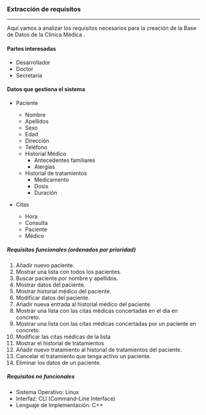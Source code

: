 ### Extracción de requisitos
---

Aquí vamos a analizar los requisitos necesarios para la creación de la Base de Datos de la Clínica Médica .

#### Partes interesadas

- Desarrollador
- Doctor
- Secretaría

#### Datos que gestiona el sistema

+ Paciente
    + Nombre
    + Apellidos
    + Sexo
    + Edad
    + Dirección
    + Teléfono
    + Historial Médico
        + Antecedentes familiares
        + Alergias
    + Historial de tratamientos
        + Medicamento
        + Dosis
        + Duración

+ Citas
    + Hora
    + Consulta
    + Paciente
    + Médico

##### Requisitos funcionales (ordenados por prioridad)

1. Añadir nuevo paciente.
2. Mostrar una lista con todos los pacientes.
3. Buscar paciente por nombre y apellidos.
4. Mostrar datos del paciente.
5. Mostrar historial médico del paciente.
6. Modificar datos del paciente.
7. Añadir nueva entrada al historial médico del paciente.
8. Mostrar una lista con las citas médicas concertadas en el día en concreto.
9. Mostrar una lista con las citas médicas concertadas por un paciente en concreto.
10. Modificar las citas médicas de la lista
11. Mostrar el historial de tratamientos
12. Añadir nuevo tratamiento al historial de tratamientos del paciente.
13. Cancelar el tratamiento que tenga activo un paciente.
11. Eliminar los datos de un paciente.

##### Requisitos no funcionales
+ Sistema Operativo: Linux
+ Interfaz: CLI (Command-Line Interface)
+ Lenguaje de Implementación: C++
